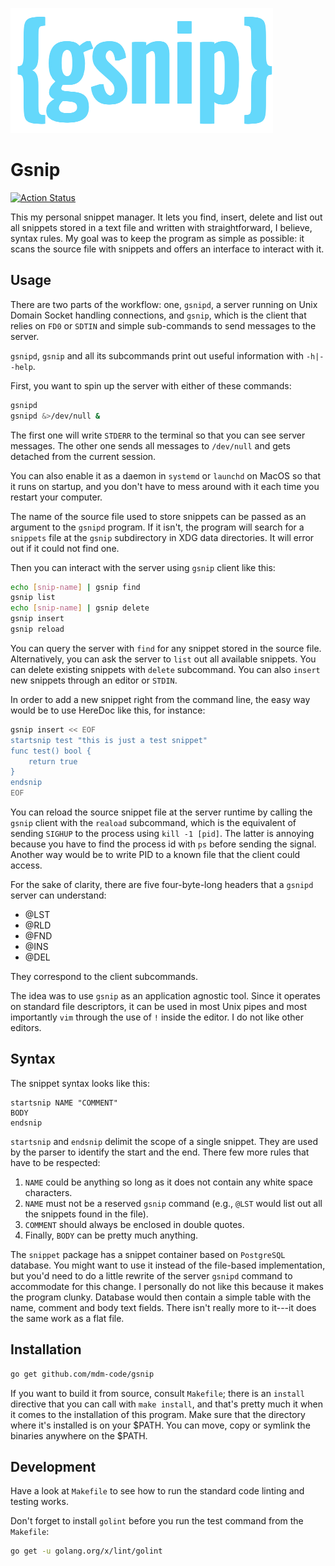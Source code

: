 ![(logo)](./logo.png)

# Gsnip

[![Action Status](https://github.com/mdm-code/gsnip/workflows/gsnip%20CI/CD/badge.svg)](https://github.com/mdm-code/gsnip/actions)

This my personal snippet manager. It lets you find, insert, delete and list out
all snippets stored in a text file and written with straightforward, I believe,
syntax rules. My goal was to keep the program as simple as possible: it scans
the source file with snippets and offers an interface to interact with it.


## Usage

There are two parts of the workflow: one, `gsnipd`, a server running on Unix
Domain Socket handling connections, and `gsnip`, which is the client that
relies on `FD0` or `SDTIN` and simple sub-commands to send messages to the
server.

`gsnipd`, `gsnip` and all its subcommands print out useful information with
`-h|--help`.

First, you want to spin up the server with either of these commands:

```sh
gsnipd
gsnipd &>/dev/null &
```

The first one will write `STDERR` to the terminal so that you can see server
messages. The other one sends all messages to `/dev/null` and gets detached
from the current session.

You can also enable it as a daemon in `systemd` or `launchd` on MacOS so that
it runs on startup, and you don't have to mess around with it each time you
restart your computer.

The name of the source file used to store snippets can be passed as an argument
to the `gsnipd` program. If it isn't, the program will search for a `snippets`
file at the `gsnip` subdirectory in XDG data directories. It will error out if
it could not find one.

Then you can interact with the server using `gsnip` client like this:

```sh
echo [snip-name] | gsnip find
gsnip list
echo [snip-name] | gsnip delete
gsnip insert
gsnip reload
```

You can query the server with `find` for any snippet stored in the source file.
Alternatively, you can ask the server to `list` out all available snippets.
You can delete existing snippets with `delete` subcommand. You can also `insert`
new snippets through an editor or `STDIN`.

In order to add a new snippet right from the command line, the easy way would be
to use HereDoc like this, for instance:

```sh
gsnip insert << EOF
startsnip test "this is just a test snippet"
func test() bool {
	return true
}
endsnip
EOF
```

You can reload the source snippet file at the server runtime by calling the
`gsnip` client with the `reaload` subcommand, which is the equivalent of
sending `SIGHUP` to the process using `kill -1 [pid]`. The latter is annoying
because you have to find the process id with `ps` before sending the signal.
Another way would be to write PID to a known file that the client could access.

For the sake of clarity, there are five four-byte-long headers that a `gsnipd`
server can understand:

- @LST
- @RLD
- @FND
- @INS
- @DEL

They correspond to the client subcommands.

The idea was to use `gsnip` as an application agnostic tool. Since it operates
on standard file descriptors, it can be used in most Unix pipes and most
importantly `vim` through the use of `!` inside the editor. I do not like other
editors.


## Syntax

The snippet syntax looks like this:

```
startsnip NAME "COMMENT"
BODY
endsnip
```

`startsnip` and `endsnip` delimit the scope of a single snippet. They are used
by the parser to identify the start and the end. There few more rules that have
to be respected:

1. `NAME` could be anything so long as it does not contain any white space
   characters.
2. `NAME` must not be a reserved `gsnip` command (e.g., `@LST` would list out
   all the snippets found in the file).
3. `COMMENT` should always be enclosed in double quotes.
4. Finally, `BODY` can be pretty much anything.


The `snippet` package has a snippet container based on `PostgreSQL` database.
You might want to use it instead of the file-based implementation, but you'd
need to do a little rewrite of the server `gsnipd` command to accommodate for
this change. I personally do not like this because it makes the program clunky.
Database would then contain a simple table with the name, comment and body text
fields. There isn't really more to it---it does the same work as a flat file.


## Installation

```sh
go get github.com/mdm-code/gsnip
```

If you want to build it from source, consult `Makefile`; there is an `install`
directive that you can call with `make install`, and that's pretty much it when
it comes to the installation of this program. Make sure that the directory
where it's installed is on your $PATH. You can move, copy or symlink the
binaries anywhere on the $PATH.


## Development

Have a look at `Makefile` to see how to run the standard code linting and testing
works.

Don't forget to install `golint` before you run the test command from the
`Makefile`:

```sh
go get -u golang.org/x/lint/golint
```
